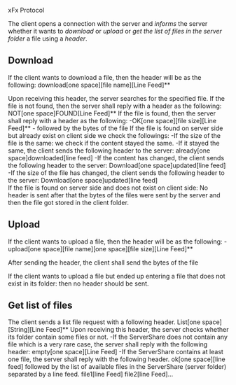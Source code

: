 xFx Protocol

The client opens a connection with the server and *informs* the server whether it wants to *download* or *upload* or *get the list of files in the server folder* a file using a *header*.

## Download
If the client wants to download a file, then the header will be as the following:
download[one space][file name][Line Feed]**

Upon receiving this header, the server searches for the specified file.
If the file is not found, then the server shall reply with a header as the following:
  NOT[one space]FOUND[Line Feed]**
 If the file is found, then the server shall reply with a header as the following:
    -OK[one space][file size][Line Feed]**
    - followed by the bytes of the file
 If the file is found on server side but already exist on client side we check the followings:
     -If the size of the file is the same: we check if the content stayed the same.
          -If it stayed the same, the client sends the following header to the server: 
	  already[one space]downloaded[line feed]
          -If the content has changed, the client sends the following header to the server:
	Download[one space]updated[line feed]   
      -If the size of the file has changed, the client sends the following header to the server:
	Download[one space]updated[line feed]   
If the file is found on server side and does not exist on client side:
No header is sent after that the bytes of the files were sent by the server and then the file got stored in the client folder.


		
## Upload
If the client wants to upload a file, then the header will be as the following:
-upload[one space][file name][one space][file size][Line Feed]**

After sending the header, the client shall send the bytes of the file

If the client wants to upload a file but ended up entering a file that does not exist in its folder:
then no header should be sent.

## Get list of files
The client sends a list file request with a following header.
List[one space][String][Line Feed]**
Upon receiving this header, the server checks whether its folder contain some files or not.
-If the ServerShare does not contain any file which is a very rare case, the server shall reply with the following header:
empty[one space][Line Feed]
-If the ServerShare contains at least one file, the server shall reply with the following header.
ok[one space][line feed]
followed by the list of available files in the ServerShare (server folder)
separated by a line feed.   file1[line Feed] file2[line Feed]...
